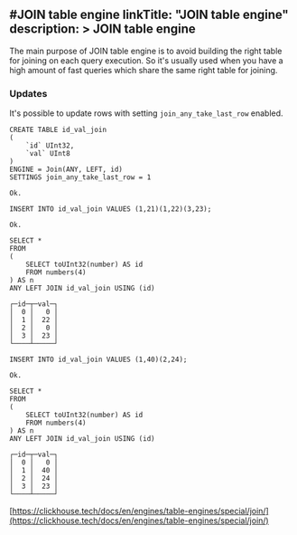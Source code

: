 #JOIN table engine
linkTitle: "JOIN table engine"
description: >
    JOIN table engine
---
The main purpose of JOIN table engine is to avoid building the right table for joining on each query execution. So it's usually used when you have a high amount of fast queries which share the same right table for joining.

### Updates

It's possible to update rows with setting `join_any_take_last_row` enabled.

```
CREATE TABLE id_val_join
(
    `id` UInt32,
    `val` UInt8
)
ENGINE = Join(ANY, LEFT, id)
SETTINGS join_any_take_last_row = 1

Ok.

INSERT INTO id_val_join VALUES (1,21)(1,22)(3,23);

Ok.

SELECT *
FROM
(
    SELECT toUInt32(number) AS id
    FROM numbers(4)
) AS n
ANY LEFT JOIN id_val_join USING (id)

┌─id─┬─val─┐
│  0 │   0 │
│  1 │  22 │
│  2 │   0 │
│  3 │  23 │
└────┴─────┘

INSERT INTO id_val_join VALUES (1,40)(2,24);

Ok.

SELECT *
FROM
(
    SELECT toUInt32(number) AS id
    FROM numbers(4)
) AS n
ANY LEFT JOIN id_val_join USING (id)

┌─id─┬─val─┐
│  0 │   0 │
│  1 │  40 │
│  2 │  24 │
│  3 │  23 │
└────┴─────┘
```

[https://clickhouse.tech/docs/en/engines/table-engines/special/join/](https://clickhouse.tech/docs/en/engines/table-engines/special/join/)
